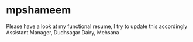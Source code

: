 # mpshameem
Please have a look at my functional resume, I try to update this accordingly
Assistant Manager, Dudhsagar Dairy, Mehsana
